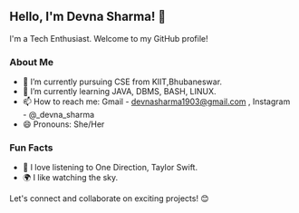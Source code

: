 ## Hello, I'm Devna Sharma! 👋

I'm a Tech Enthusiast.
Welcome to my GitHub profile!

### About Me

- 🔭 I’m currently pursuing CSE from KIIT,Bhubaneswar.
- 🌱 I’m currently learning JAVA, DBMS, BASH, LINUX.
- 📫 How to reach me: Gmail - devnasharma1903@gmail.com , Instagram - @_devna_sharma
- 😄 Pronouns: She/Her

### Fun Facts

- 🎵 I love listening to One Direction, Taylor Swift.
- 🌍 I like watching the sky.

Let's connect and collaborate on exciting projects! 😊
